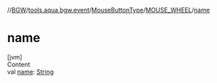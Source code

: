 //[BGW](../../../../index.md)/[tools.aqua.bgw.event](../../index.md)/[MouseButtonType](../index.md)/[MOUSE_WHEEL](index.md)/[name](name.md)



# name  
[jvm]  
Content  
val [name](name.md): [String](https://kotlinlang.org/api/latest/jvm/stdlib/kotlin/-string/index.html)  



